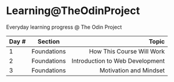 # Learning@TheOdinProject

Everyday learning progress @ The Odin Project

| Day #  |      Section      |  Topic |
|----------|:-------------:|------:|
| 1 | Foundations | How This Course Will Work  |
| 2 | Foundations | Introduction to Web Development |
| 3 | Foundations | Motivation and Mindset |
